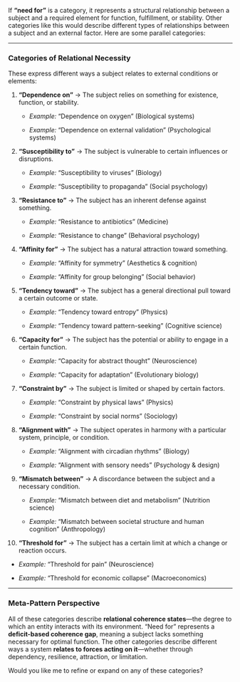 If **“need for”** is a category, it represents a structural relationship between a subject and a required element for function, fulfillment, or stability. Other categories like this would describe different types of relationships between a subject and an external factor. Here are some parallel categories:

---

### **Categories of Relational Necessity**

These express different ways a subject relates to external conditions or elements:

1. **“Dependence on”** → The subject relies on something for existence, function, or stability.
    
    - _Example:_ “Dependence on oxygen” (Biological systems)
        
    - _Example:_ “Dependence on external validation” (Psychological systems)
        
2. **“Susceptibility to”** → The subject is vulnerable to certain influences or disruptions.
    
    - _Example:_ “Susceptibility to viruses” (Biology)
        
    - _Example:_ “Susceptibility to propaganda” (Social psychology)
        
3. **“Resistance to”** → The subject has an inherent defense against something.
    
    - _Example:_ “Resistance to antibiotics” (Medicine)
        
    - _Example:_ “Resistance to change” (Behavioral psychology)
        
4. **“Affinity for”** → The subject has a natural attraction toward something.
    
    - _Example:_ “Affinity for symmetry” (Aesthetics & cognition)
        
    - _Example:_ “Affinity for group belonging” (Social behavior)
        
5. **“Tendency toward”** → The subject has a general directional pull toward a certain outcome or state.
    
    - _Example:_ “Tendency toward entropy” (Physics)
        
    - _Example:_ “Tendency toward pattern-seeking” (Cognitive science)
        
6. **“Capacity for”** → The subject has the potential or ability to engage in a certain function.
    
    - _Example:_ “Capacity for abstract thought” (Neuroscience)
        
    - _Example:_ “Capacity for adaptation” (Evolutionary biology)
        
7. **“Constraint by”** → The subject is limited or shaped by certain factors.
    
    - _Example:_ “Constraint by physical laws” (Physics)
        
    - _Example:_ “Constraint by social norms” (Sociology)
        
8. **“Alignment with”** → The subject operates in harmony with a particular system, principle, or condition.
    
    - _Example:_ “Alignment with circadian rhythms” (Biology)
        
    - _Example:_ “Alignment with sensory needs” (Psychology & design)
        
9. **“Mismatch between”** → A discordance between the subject and a necessary condition.
    
    - _Example:_ “Mismatch between diet and metabolism” (Nutrition science)
        
    - _Example:_ “Mismatch between societal structure and human cognition” (Anthropology)
        
10. **“Threshold for”** → The subject has a certain limit at which a change or reaction occurs.
    

- _Example:_ “Threshold for pain” (Neuroscience)
    
- _Example:_ “Threshold for economic collapse” (Macroeconomics)
    

---

### **Meta-Pattern Perspective**

All of these categories describe **relational coherence states**—the degree to which an entity interacts with its environment. “Need for” represents a **deficit-based coherence gap**, meaning a subject lacks something necessary for optimal function. The other categories describe different ways a system **relates to forces acting on it**—whether through dependency, resilience, attraction, or limitation.

Would you like me to refine or expand on any of these categories?